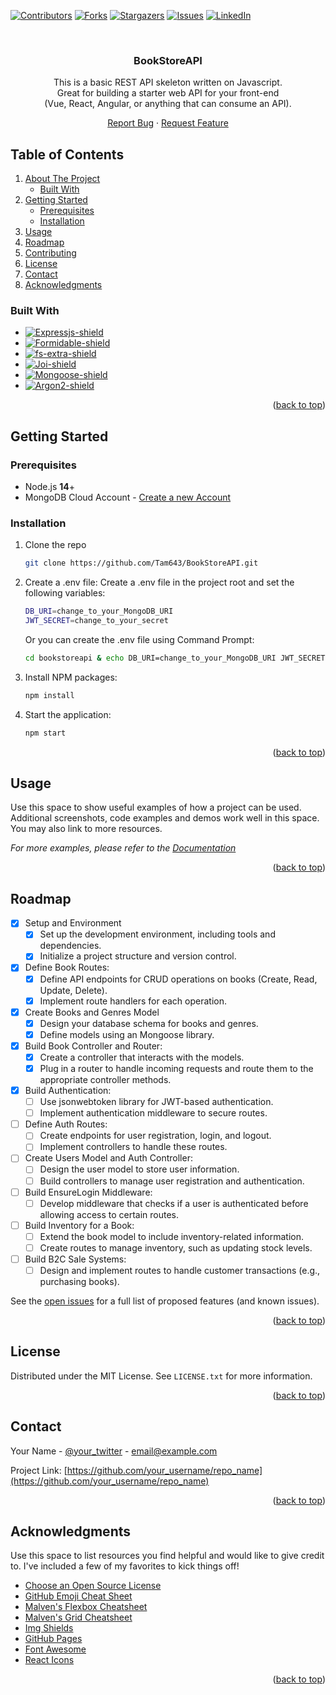 <a name="readme-top"></a>

[![Contributors][contributors-shield]][contributors-url]
[![Forks][forks-shield]][forks-url]
[![Stargazers][stars-shield]][stars-url]
[![Issues][issues-shield]][issues-url]
[![LinkedIn][linkedin-shield]][linkedin-url]

<!-- PROJECT LOGO -->
<br />
<div align="center">

  <h3 align="center">BookStoreAPI</h3>
This is a basic REST API skeleton written on Javascript.<br>Great for building a starter web API for your front-end<br>(Vue, React, Angular, or anything that can consume an API).
  <p align="center">
    <a href="https://github.com/Tam643/BookStoreAPI/issues">Report Bug</a>
    ·
    <a href="https://github.com/Tam643/BookStoreAPI/issues">Request Feature</a>
  </p>
</div>

<!-- TABLE OF CONTENTS -->
## Table of Contents
 <ol>
    <li>
      <a href="#about-the-project">About The Project</a>
      <ul>
        <li><a href="#built-with">Built With</a></li>
      </ul>
    </li>
    <li>
      <a href="#getting-started">Getting Started</a>
      <ul>
        <li><a href="#prerequisites">Prerequisites</a></li>
        <li><a href="#installation">Installation</a></li>
      </ul>
    </li>
    <li><a href="#usage">Usage</a></li>
    <li><a href="#roadmap">Roadmap</a></li>
    <li><a href="#contributing">Contributing</a></li>
    <li><a href="#license">License</a></li>
    <li><a href="#contact">Contact</a></li>
    <li><a href="#acknowledgments">Acknowledgments</a></li>
  </ol>

### Built With

- [![Expressjs-shield]][Expressjs-url]
- [![Formidable-shield]][Formidable-url]
- [![fs-extra-shield]][fs-extra-url]
- [![Joi-shield]][Joi-url]
- [![Mongoose-shield]][Mongoose-url]
- [![Argon2-shield]][Argon2-url]

<p align="right">(<a href="#readme-top">back to top</a>)</p>

<!-- GETTING STARTED -->

## Getting Started

### Prerequisites

- Node.js <b>14</b>+
- MongoDB Cloud Account - [Create a new Account](https://account.mongodb.com/account/login)

### Installation

1. Clone the repo
   ```sh
   git clone https://github.com/Tam643/BookStoreAPI.git
   ```
2. Create a .env file:
   Create a .env file in the project root and set the following variables:

   ```sh
   DB_URI=change_to_your_MongoDB_URI
   JWT_SECRET=change_to_your_secret
   ```

   Or you can create the .env file using Command Prompt:

   ```sh
   cd bookstoreapi & echo DB_URI=change_to_your_MongoDB_URI JWT_SECRET=change_to_your_secret > .env
   ```

3. Install NPM packages:
   ```sh
   npm install
   ```
4. Start the application:
   ```sh
   npm start
   ```

<p align="right">(<a href="#readme-top">back to top</a>)</p>

<!-- USAGE EXAMPLES -->

## Usage

Use this space to show useful examples of how a project can be used. Additional screenshots, code examples and demos work well in this space. You may also link to more resources.

_For more examples, please refer to the [Documentation](https://example.com)_

<p align="right">(<a href="#readme-top">back to top</a>)</p>

<!-- ROADMAP -->

## Roadmap

- [x] Setup and Environment
  - [x] Set up the development environment, including tools and dependencies.
  - [x] Initialize a project structure and version control.
- [x] Define Book Routes:
  - [x] Define API endpoints for CRUD operations on books (Create, Read, Update, Delete).
  - [x] Implement route handlers for each operation.
- [x] Create Books and Genres Model
  - [x] Design your database schema for books and genres.
  - [x] Define models using an Mongoose library.
- [x] Build Book Controller and Router:
  - [x] Create a controller that interacts with the models.
  - [x] Plug in a router to handle incoming requests and route them to the appropriate controller methods.
- [x] Build Authentication:
  - [ ] Use jsonwebtoken library for JWT-based authentication.
  - [ ] Implement authentication middleware to secure routes.
- [ ] Define Auth Routes:
  - [ ] Create endpoints for user registration, login, and logout.
  - [ ] Implement controllers to handle these routes.
- [ ] Create Users Model and Auth Controller:
  - [ ] Design the user model to store user information.
  - [ ] Build controllers to manage user registration and authentication.
- [ ] Build EnsureLogin Middleware:
  - [ ] Develop middleware that checks if a user is authenticated before allowing access to certain routes.
- [ ] Build Inventory for a Book:
  - [ ] Extend the book model to include inventory-related information.
  - [ ] Create routes to manage inventory, such as updating stock levels.
- [ ] Build B2C Sale Systems:
  - [ ] Design and implement routes to handle customer transactions (e.g., purchasing books).

See the [open issues][issues-url] for a full list of proposed features (and known issues).

<p align="right">(<a href="#readme-top">back to top</a>)</p>

<!-- LICENSE -->

## License

Distributed under the MIT License. See `LICENSE.txt` for more information.

<p align="right">(<a href="#readme-top">back to top</a>)</p>

<!-- CONTACT -->

## Contact

Your Name - [@your_twitter](https://twitter.com/your_username) - email@example.com

Project Link: [https://github.com/your_username/repo_name](https://github.com/your_username/repo_name)

<p align="right">(<a href="#readme-top">back to top</a>)</p>

<!-- ACKNOWLEDGMENTS -->

## Acknowledgments

Use this space to list resources you find helpful and would like to give credit to. I've included a few of my favorites to kick things off!

- [Choose an Open Source License](https://choosealicense.com)
- [GitHub Emoji Cheat Sheet](https://www.webpagefx.com/tools/emoji-cheat-sheet)
- [Malven's Flexbox Cheatsheet](https://flexbox.malven.co/)
- [Malven's Grid Cheatsheet](https://grid.malven.co/)
- [Img Shields](https://shields.io)
- [GitHub Pages](https://pages.github.com)
- [Font Awesome](https://fontawesome.com)
- [React Icons](https://react-icons.github.io/react-icons/search)

<p align="right">(<a href="#readme-top">back to top</a>)</p>

<!-- MARKDOWN LINKS & IMAGES -->
<!-- https://www.markdownguide.org/basic-syntax/#reference-style-links -->

[contributors-shield]: https://img.shields.io/github/contributors/Tam643/BookStoreAPI?style=for-the-badge
[contributors-url]: https://github.com/Tam643/BookStoreAPI/graphs/contributors
[forks-shield]: https://img.shields.io/github/forks/Tam643/BookStoreAPI?style=for-the-badge
[forks-url]: https://github.com/Tam643/BookStoreAPI/forks
[stars-shield]: https://img.shields.io/github/stars/Tam643/BookStoreAPI?style=for-the-badge
[stars-url]: https://github.com/Tam643/BookStoreAPI/stargazers
[issues-shield]: https://img.shields.io/github/issues-raw/Tam643/BookStoreAPI?style=for-the-badge
[issues-url]: https://github.com/Tam643/BookStoreAPI/issues
[license-shield]: https://img.shields.io/github/license/othneildrew/Best-README-Template.svg?style=for-the-badge
[license-url]: https://github.com/othneildrew/Best-README-Template/blob/master/LICENSE.txt
[linkedin-shield]: https://img.shields.io/badge/-LinkedIn-black.svg?style=for-the-badge&logo=linkedin&colorB=555
[linkedin-url]: https://www.linkedin.com/in/tum-theeradach/
[Expressjs-shield]: https://img.shields.io/badge/Express.js-404d59?style=for-the-badge&logo=express&logoColor=white
[Expressjs-url]: https://expressjs.com/
[Formidable-shield]: https://img.shields.io/badge/Formidable-FFA500?style=for-the-badge
[Formidable-url]: https://github.com/node-formidable/formidable
[fs-extra-shield]: https://img.shields.io/badge/fs--extra-2E86C1?style=for-the-badge&logo=nodedotjs&logoColor=white
[fs-extra-url]: https://github.com/jprichardson/node-fs-extra
[Joi-shield]: https://img.shields.io/badge/Joi-F97625?style=for-the-badge
[Joi-url]: https://joi.dev/
[Mongoose-shield]: https://img.shields.io/badge/Mongoose-47A248?style=for-the-badge&logo=mongoose&logoColor=white
[Mongoose-url]: https://mongoosejs.com/
[Argon2-shield]: https://img.shields.io/badge/Argon2-6559C7?style=for-the-badge
[Argon2-url]: https://github.com/ranisalt/node-argon2#readme
